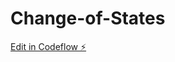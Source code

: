 # Change-of-States

[Edit in Codeflow ⚡️](https://stackblitz.com/~/github.com/Aguilar1998/Change-of-States)